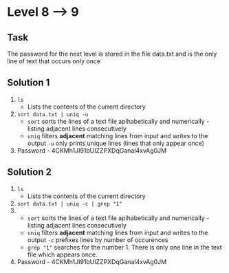 # Level 8 --> 9

## Task 

The password for the next level is stored in the file data.txt and is the only line of text that occurs only once

## Solution 1

1. `ls`
   - Lists the contents of the current directory
2. `sort data.txt | uniq -u`
   - `sort` sorts the lines of a text file aplhabetically and numerically - listing adjacent lines consecutively
   - `uniq` filters **adjacent** matching lines from input and writes to the output
     `-u` only prints unique lines (lines that only appear once)
2. Password - 4CKMh1JI91bUIZZPXDqGanal4xvAg0JM

## Solution 2

1. `ls`
   - Lists the contents of the current directory
2. `sort data.txt | uniq -c | grep "1"`
3. - `sort` sorts the lines of a text file aplhabetically and numerically - listing adjacent lines consecutively
   - `uniq` filters **adjacent** matching lines from input and writes to the output
     `-c` prefixes lines by number of occurences
   - `grep "1"` searches for the number 1. There is only one line in the text file which appears once. 
4. Password - 4CKMh1JI91bUIZZPXDqGanal4xvAg0JM

